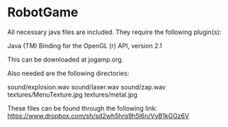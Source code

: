 RobotGame
=========
All necessary java files are included. They require the following plugin(s):

Java (TM) Binding for the OpenGL (r) API, version 2.1

This can be downloaded at jogamp.org.

Also needed are the following directories:

sound/explosion.wav
sound/laser.wav
sound/zap.wav
textures/MenuTexture.jpg
textures/metal.jpg

These files can be found through the following link:
https://www.dropbox.com/sh/sd2wh5hrq9h5l6n/VyB1kGGz6V
